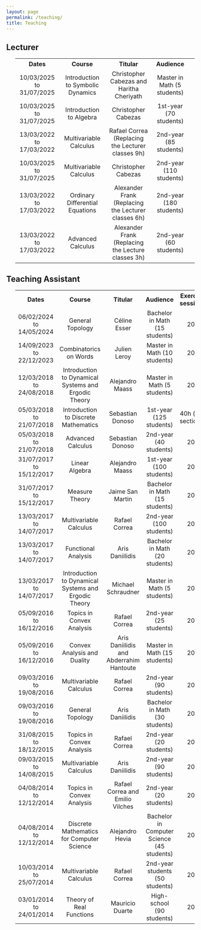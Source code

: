 ```yaml
---
layout: page
permalink: /teaching/
title: Teaching
---
```


## Lecturer
<ul>
    <table style="width:100%">
        <tr>
        <th>Dates</th>
        <th>Course</th>
        <th>Titular</th>
        <th>Audience</th>
        </tr>
        <tr>
    <td style="text-align: center">10/03/2025 to 31/07/2025</td>
    <td style="text-align: center">Introduction to Symbolic Dynamics</td>
    <td style="text-align: center">Christopher Cabezas and Haritha Cheriyath</td>
    <td style="text-align: center">Master in Math (5 students)</td>
    <td style="text-align: center"></td>
    </tr>
        <tr>
    <td style="text-align: center">10/03/2025 to 31/07/2025</td>
    <td style="text-align: center">Introduction to Algebra</td>
    <td style="text-align: center">Christopher Cabezas</td>
    <td style="text-align: center">1st-year (70 students)</td>
    <td style="text-align: center"></td>
    </tr>
        <tr>
    <td style="text-align: center">13/03/2022 to 17/03/2022</td>
    <td style="text-align: center">Multivariable Calculus</td>
    <td style="text-align: center">Rafael Correa (Replacing the Lecturer classes 9h)</td>
    <td style="text-align: center">2nd-year (85 students)</td>
    <td style="text-align: center"></td>
  </tr>
        <tr>
    <td style="text-align: center">10/03/2025 to 31/07/2025</td>
    <td style="text-align: center">Multivariable Calculus</td>
    <td style="text-align: center">Christopher Cabezas</td>
    <td style="text-align: center">2nd-year (110 students)</td>
    <td style="text-align: center"></td>
    </tr>
    <tr>
    <td style="text-align: center">13/03/2022 to 17/03/2022</td>
    <td style="text-align: center">Ordinary Differential Equations</td>
    <td style="text-align: center">Alexander Frank (Replacing the Lecturer classes 6h)</td>
    <td style="text-align: center">2nd-year (180 students)</td>
  </tr>
  <tr>
    <td style="text-align: center">13/03/2022 to 17/03/2022</td>
    <td style="text-align: center">Advanced Calculus</td>
    <td style="text-align: center">Alexander Frank (Replacing the Lecture classes 3h)</td>
    <td style="text-align: center">2nd-year (60 students)</td>
    <td style="text-align: center"></td>
  </tr>
    </table>
</ul>

## Teaching Assistant
<ul>
    <table style="width:100%">
  <tr>
    <th>Dates</th>
    <th>Course</th>
    <th>Titular</th>
    <th>Audience</th>
    <th>Exercise sessions</th>
  </tr>
    <tr>
    <td style="text-align: center">06/02/2024 to 14/05/2024</td>
    <td style="text-align: center">General Topology</td>
    <td style="text-align: center">Céline Esser</td>
    <td style="text-align: center">Bachelor in Math (15 students)</td>
    <td style="text-align: center">20h</td>
  </tr>
  <tr>
    <td style="text-align: center">14/09/2023 to 22/12/2023</td>
    <td style="text-align: center">Combinatorics on Words</td>
    <td style="text-align: center">Julien Leroy</td>
    <td style="text-align: center">Master in Math (10 students)</td>
    <td style="text-align: center">20h</td>
  </tr>
  <tr>
    <td style="text-align: center">12/03/2018 to 24/08/2018</td>
    <td style="text-align: center">Introduction to Dynamical Systems and Ergodic Theory</td>
    <td style="text-align: center">Alejandro Maass</td>
    <td style="text-align: center">Master in Math (5 students)</td>
    <td style="text-align: center">20h</td>
  </tr>
  <tr>
    <td style="text-align: center">05/03/2018 to 21/07/2018</td>
    <td style="text-align: center">Introduction to Discrete Mathematics</td>
    <td style="text-align: center">Sebastian Donoso</td>
    <td style="text-align: center">1st-year (125 students)</td>
    <td style="text-align: center">40h (two sections)</td>
  </tr>
  <tr>
    <td style="text-align: center">05/03/2018 to 21/07/2018</td>
    <td style="text-align: center">Advanced Calculus</td>
    <td style="text-align: center">Sebastian Donoso</td>
    <td style="text-align: center">2nd-year (40 students)</td>
    <td style="text-align: center">20h</td>
  </tr>
  <tr>
    <td style="text-align: center">31/07/2017 to 15/12/2017</td>
    <td style="text-align: center">Linear Algebra</td>
    <td style="text-align: center">Alejandro Maass</td>
    <td style="text-align: center">1st-year (100 students)</td>
    <td style="text-align: center">20h</td>
  </tr>
  <tr>
    <td style="text-align: center">31/07/2017 to 15/12/2017</td>
    <td style="text-align: center">Measure Theory</td>
    <td style="text-align: center">Jaime San Martin</td>
    <td style="text-align: center">Bachelor in Math (15 students)</td>
    <td style="text-align: center">20h</td>
  </tr>
  <tr>
    <td style="text-align: center">13/03/2017 to 14/07/2017</td>
    <td style="text-align: center">Multivariable Calculus</td>
    <td style="text-align: center">Rafael Correa</td>
    <td style="text-align: center">2nd-year (100 students)</td>
    <td style="text-align: center">20h</td>
  </tr>
  <tr>
    <td style="text-align: center">13/03/2017 to 14/07/2017</td>
    <td style="text-align: center">Functional Analysis</td>
    <td style="text-align: center">Aris Daniilidis</td>
    <td style="text-align: center">Bachelor in Math (20 students)</td>
    <td style="text-align: center">20h</td>
  </tr>
  <tr>
    <td style="text-align: center">13/03/2017 to 14/07/2017</td>
    <td style="text-align: center">Introduction to Dynamical Systems and Ergodic Theory</td>
    <td style="text-align: center">Michael Schraudner</td>
    <td style="text-align: center">Master in Math (5 students)</td>
    <td style="text-align: center">20h</td>
  </tr>
  <tr>
    <td style="text-align: center">05/09/2016 to 16/12/2016</td>
    <td style="text-align: center">Topics in Convex Analysis</td>
    <td style="text-align: center">Rafael Correa</td>
    <td style="text-align: center">2nd-year (25 students)</td>
    <td style="text-align: center">20h</td>
  </tr>
  <tr>
    <td style="text-align: center">05/09/2016 to 16/12/2016</td>
    <td style="text-align: center">Convex Analysis and Duality</td>
    <td style="text-align: center">Aris Daniilidis and Abderrahim Hantoute</td>
    <td style="text-align: center">Master in Math (15 students)</td>
    <td style="text-align: center">20h</td>
  </tr>
  <tr>
    <td style="text-align: center">09/03/2016 to 19/08/2016</td>
    <td style="text-align: center">Multivariable Calculus</td>
    <td style="text-align: center">Rafael Correa</td>
    <td style="text-align: center">2nd-year (90 students)</td>
    <td style="text-align: center">20h</td>
  </tr>
  <tr>
    <td style="text-align: center">09/03/2016 to 19/08/2016</td>
    <td style="text-align: center">General Topology</td>
    <td style="text-align: center">Aris Daniilidis</td>
    <td style="text-align: center">Bachelor in Math (30 students)</td>
    <td style="text-align: center">20h</td>
  </tr>
  <tr>
    <td style="text-align: center">31/08/2015 to 18/12/2015</td>
    <td style="text-align: center">Topics in Convex Analysis</td>
    <td style="text-align: center">Rafael Correa</td>
    <td style="text-align: center">2nd-year (20 students)</td>
    <td style="text-align: center">20h</td>
  </tr>
  <tr>
    <td style="text-align: center">09/03/2015 to 14/08/2015</td>
    <td style="text-align: center">Multivariable Calculus</td>
    <td style="text-align: center">Aris Daniilidis</td>
    <td style="text-align: center">2nd-year (90 students)</td>
    <td style="text-align: center">20h</td>
  </tr>
  <tr>
    <td style="text-align: center">04/08/2014 to 12/12/2014</td>
    <td style="text-align: center">Topics in Convex Analysis</td>
    <td style="text-align: center">Rafael Correa and Emilio Vilches</td>
    <td style="text-align: center">2nd-year (20 students)</td>
    <td style="text-align: center">20h</td>
  </tr>
  <tr>
    <td style="text-align: center">04/08/2014 to 12/12/2014</td>
    <td style="text-align: center">Discrete Mathematics for Computer Science</td>
    <td style="text-align: center">Alejandro Hevia</td>
    <td style="text-align: center">Bachelor in Computer Science (45 students)</td>
    <td style="text-align: center">20h</td>
  </tr>
  <tr>
    <td style="text-align: center">10/03/2014 to 25/07/2014</td>
    <td style="text-align: center">Multivariable Calculus</td>
    <td style="text-align: center">Rafael Correa</td>
    <td style="text-align: center">2nd-year students (50 students)</td>
    <td style="text-align: center">20h</td>
  </tr>
  <tr>
    <td style="text-align: center">03/01/2014 to 24/01/2014</td>
    <td style="text-align: center">Theory of Real Functions</td>
    <td style="text-align: center">Mauricio Duarte</td>
    <td style="text-align: center">High-school (90 students)</td>
    <td style="text-align: center">20h</td>
  </tr>
</table>
</ul>
